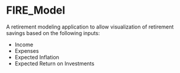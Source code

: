 # FIRE_Model

A retirement modeling application to allow visualization of retirement savings based on the following inputs:
- Income
- Expenses
- Expected Inflation
- Expected Return on Investments
